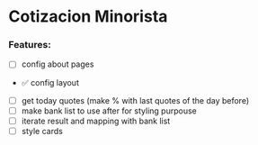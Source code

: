 # Cotizacion Minorista

### Features:
- [ ] config about pages
- ✅ config layout
- [ ] get today quotes (make % with last quotes of the day before)
- [ ] make bank list to use after for styling purpouse
- [ ] iterate result and mapping with bank list
- [ ] style cards
